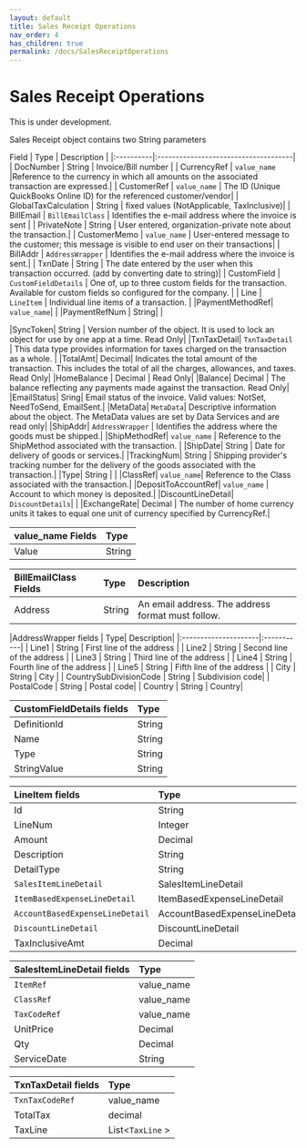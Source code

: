 ```yaml
---
layout: default
title: Sales Receipt Operations
nav_order: 4
has_children: true
permalink: /docs/SalesReceiptOperations
---
```


# Sales Receipt Operations

This is under development.

Sales Receipt object contains two String parameters


Field  | Type                          | Description |
|:----------|:-------------------------------------|
| DocNumber | String | Invoice/Bill number  |
| CurrencyRef | `value_name` |Reference to the currency in which all amounts on the associated transaction are expressed.| 
| CustomerRef | `value_name` | The ID (Unique QuickBooks Online ID) for the referenced customer/vendor|
| GlobalTaxCalculation | String | fixed values (NotApplicable, TaxInclusive)|
| BillEmail | `BillEmailClass` | Identifies the e-mail address where the invoice is sent |
| PrivateNote | String | User entered, organization-private note about the transaction.|
| CustomerMemo | `value_name` | User-entered message to the customer; this message is visible to end user on their transactions|
| BillAddr | `AddressWrapper` | Identifies the e-mail address where the invoice is sent.|
| TxnDate | String | The date entered by the user when this transaction occurred. (add by converting date to string)|
| CustomField | `CustomFieldDetails` | One of, up to three custom fields for the transaction. Available for custom fields so configured for the company. |
| Line | `LineItem` | Individual line items of a transaction. |
|PaymentMethodRef| `value_name`| |
|PaymentRefNum | String| |

|SyncToken| String | Version number of the object. It is used to lock an object for use by one app at a time. Read Only|
|TxnTaxDetail| `TxnTaxDetail` | This data type provides information for taxes charged on the transaction as a whole. |
|TotalAmt| Decimal| Indicates the total amount of the transaction. This includes the total of all the charges, allowances, and taxes. Read Only|
|HomeBalance | Decimal | Read Only|
|Balance| Decimal | The balance reflecting any payments made against the transaction. Read Only|
|EmailStatus| Sring| Email status of the invoice. Valid values: NotSet, NeedToSend, EmailSent.|
|MetaData| `MetaData`| Descriptive information about the object. The MetaData values are set by Data Services and are read only|
|ShipAddr| `AddressWrapper` | Identifies the address where the goods must be shipped.|
|ShipMethodRef| `value_name` | Reference to the ShipMethod associated with the transaction. |
|ShipDate| String | Date for delivery of goods or services.|
|TrackingNum| String | Shipping provider's tracking number for the delivery of the goods associated with the transaction.| 
|Type| String | |
|ClassRef| `value_name`| Reference to the Class associated with the transaction.|
|DepositToAccountRef| `value_name` | Account to which money is deposited.| 
|DiscountLineDetail| `DiscountDetails`| | 
|ExchangeRate| Decimal | The number of home currency units it takes to equal one unit of currency specified by CurrencyRef.| 



|value_name Fields | Type|
|:----------------|:----|
| Value | String |


|BillEmailClass Fields | Type|Description|
|:----------------|:----|:------|
| Address | String |An email address. The address format must follow.|


|AddressWrapper fields | Type| Description|
|:---------------------|:-----------|
| Line1 | String | First line of the address |
| Line2 | String | Second line of the address |
| Line3 | String | Third line of the address |
| Line4 | String | Fourth line of the address |
| Line5 | String | Fifth line of the address |
| City  | String | City |
| CountrySubDivisionCode | String | Subdivision code|
| PostalCode | String | Postal code|
| Country | String | Country|

|CustomFieldDetails fields | Type| 
|:---------------------|:-----------|
| DefinitionId | String |
| Name | String |
| Type | String |
| StringValue | String |


|LineItem fields | Type| 
|:---------------------|:-----------|
| Id | String |
| LineNum | Integer | 
| Amount | Decimal |
| Description | String |
| DetailType | String | 
| `SalesItemLineDetail` | SalesItemLineDetail |
| `ItemBasedExpenseLineDetail` | ItemBasedExpenseLineDetail |
| `AccountBasedExpenseLineDetail` | AccountBasedExpenseLineDetail |
| `DiscountLineDetail` | DiscountLineDetail |
| TaxInclusiveAmt | Decimal |


|SalesItemLineDetail fields | Type| 
|:---------------------|:-----------|
| `ItemRef` | value_name |
| `ClassRef` | value_name |
| `TaxCodeRef` | value_name |
| UnitPrice | Decimal | 
| Qty | Decimal | 
| ServiceDate | String | 


|TxnTaxDetail fields | Type| 
|:---------------------|:-----------|
| `TxnTaxCodeRef` | value_name |
| TotalTax | decimal |
| TaxLine | List<`TaxLine`	> | 


	
